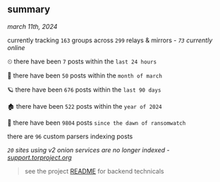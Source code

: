 
## summary
_march 11th, 2024_

currently tracking `163` groups across `299` relays & mirrors - _`73` currently online_

⏲ there have been `7` posts within the `last 24 hours`

🦈 there have been `50` posts within the `month of march`

🪐 there have been `676` posts within the `last 90 days`

🏚 there have been `522` posts within the `year of 2024`

🦕 there have been `9804` posts `since the dawn of ransomwatch`

there are `96` custom parsers indexing posts

_`20` sites using v2 onion services are no longer indexed - [support.torproject.org](https://support.torproject.org/onionservices/v2-deprecation/)_

> see the project [README](https://github.com/joshhighet/ransomwatch#ransomwatch--) for backend technicals
